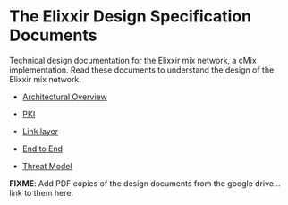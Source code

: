 # The Elixxir Design Specification Documents

Technical design documentation for the Elixxir mix network, a cMix implementation.
Read these documents to understand the design of the Elixxir mix network.

   - [Architectural Overview](architecture.md)

   - [PKI](pki.md)
   
   - [Link layer](link_layer.md)
   
   - [End to End](end_to_end.md)

   - [Threat Model](threat_model.md)


**FIXME**: Add PDF copies of the design documents from the google drive... link to them here.
